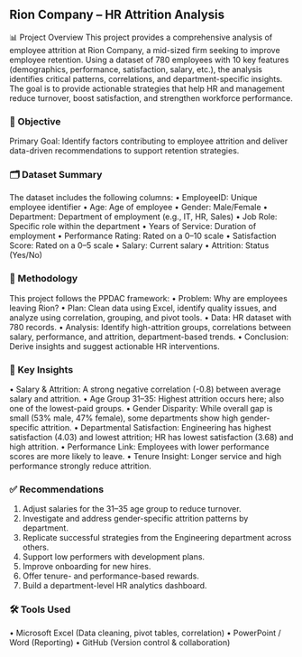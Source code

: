 ## Rion Company – HR Attrition Analysis
📊 Project Overview
This project provides a comprehensive analysis of employee attrition at Rion Company, a mid-sized firm seeking to improve employee retention. Using a dataset of 780 employees with 10 key features (demographics, performance, satisfaction, salary, etc.), the analysis identifies critical patterns, correlations, and department-specific insights.
The goal is to provide actionable strategies that help HR and management reduce turnover, boost satisfaction, and strengthen workforce performance.

### 🎯 Objective
Primary Goal:
Identify factors contributing to employee attrition and deliver data-driven recommendations to support retention strategies.

### 🗂 Dataset Summary
The dataset includes the following columns:
•	EmployeeID: Unique employee identifier
•	Age: Age of employee
•	Gender: Male/Female
•	Department: Department of employment (e.g., IT, HR, Sales)
•	Job Role: Specific role within the department
•	Years of Service: Duration of employment
•	Performance Rating: Rated on a 0–10 scale
•	Satisfaction Score: Rated on a 0–5 scale
•	Salary: Current salary
•	Attrition: Status (Yes/No)

###  🧪 Methodology
This project follows the PPDAC framework:
•	Problem: Why are employees leaving Rion?
•	Plan: Clean data using Excel, identify quality issues, and analyze using correlation, grouping, and pivot tools.
•	Data: HR dataset with 780 records.
•	Analysis: Identify high-attrition groups, correlations between salary, performance, and attrition, department-based trends.
•	Conclusion: Derive insights and suggest actionable HR interventions.

### 📌 Key Insights
•	Salary & Attrition: A strong negative correlation (-0.8) between average salary and attrition.
•	Age Group 31–35: Highest attrition occurs here; also one of the lowest-paid groups.
•	Gender Disparity: While overall gap is small (53% male, 47% female), some departments show high gender-specific attrition.
•	Departmental Satisfaction: Engineering has highest satisfaction (4.03) and lowest attrition; HR has lowest satisfaction (3.68) and high attrition.
•	Performance Link: Employees with lower performance scores are more likely to leave.
•	Tenure Insight: Longer service and high performance strongly reduce attrition.

### ✅ Recommendations
1.	Adjust salaries for the 31–35 age group to reduce turnover.
2.	Investigate and address gender-specific attrition patterns by department.
3.	Replicate successful strategies from the Engineering department across others.
4.	Support low performers with development plans.
5.	Improve onboarding for new hires.
6.	Offer tenure- and performance-based rewards.
7.	Build a department-level HR analytics dashboard.

### 🛠 Tools Used
•	Microsoft Excel (Data cleaning, pivot tables, correlation)
•	PowerPoint / Word (Reporting)
•	GitHub (Version control & collaboration)

